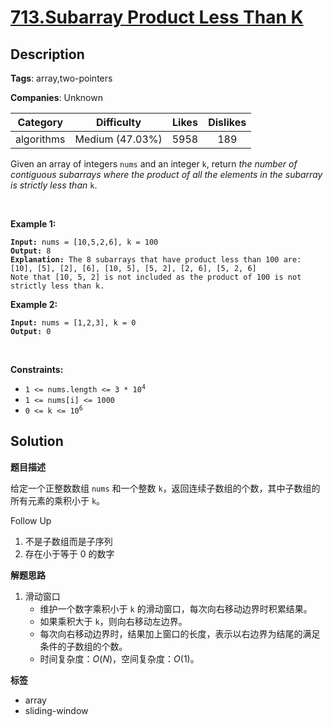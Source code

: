 # [713.Subarray Product Less Than K](https://leetcode.com/problems/subarray-product-less-than-k/description/)

## Description

**Tags**: array,two-pointers

**Companies**: Unknown

|  Category  |   Difficulty    | Likes | Dislikes |
| :--------: | :-------------: | :---: | :------: |
| algorithms | Medium (47.03%) | 5958  |   189    |

<p>Given an array of integers <code>nums</code> and an integer <code>k</code>, return <em>the number of contiguous subarrays where the product of all the elements in the subarray is strictly less than </em><code>k</code>.</p>
<p>&nbsp;</p>
<p><strong class="example">Example 1:</strong></p>
<pre><code><strong>Input:</strong> nums = [10,5,2,6], k = 100
<strong>Output:</strong> 8
<strong>Explanation:</strong> The 8 subarrays that have product less than 100 are:
[10], [5], [2], [6], [10, 5], [5, 2], [2, 6], [5, 2, 6]
Note that [10, 5, 2] is not included as the product of 100 is not strictly less than k.</code></pre>
<p><strong class="example">Example 2:</strong></p>
<pre><code><strong>Input:</strong> nums = [1,2,3], k = 0
<strong>Output:</strong> 0</code></pre>
<p>&nbsp;</p>
<p><strong>Constraints:</strong></p>
<ul>
  <li><code>1 &lt;= nums.length &lt;= 3 * 10<sup>4</sup></code></li>
  <li><code>1 &lt;= nums[i] &lt;= 1000</code></li>
  <li><code>0 &lt;= k &lt;= 10<sup>6</sup></code></li>
</ul>

## Solution

**题目描述**

给定一个正整数数组 `nums` 和一个整数 `k`，返回连续子数组的个数，其中子数组的所有元素的乘积小于 `k`。

Follow Up

1. 不是子数组而是子序列
2. 存在小于等于 0 的数字

**解题思路**

1. 滑动窗口
   - 维护一个数字乘积小于 `k` 的滑动窗口，每次向右移动边界时积累结果。
   - 如果乘积大于 `k`，则向右移动左边界。
   - 每次向右移动边界时，结果加上窗口的长度，表示以右边界为结尾的满足条件的子数组的个数。
   - 时间复杂度：$O(N)$，空间复杂度：$O(1)$。

**标签**

- array
- sliding-window

